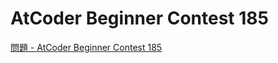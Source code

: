 AtCoder Beginner Contest 185
===

[問題 - AtCoder Beginner Contest 185](https://atcoder.jp/contests/abc185/tasks)
